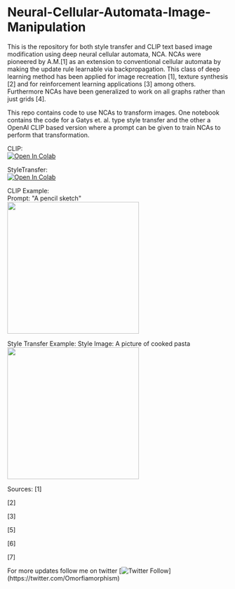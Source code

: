 # Neural-Cellular-Automata-Image-Manipulation

This is the repository for both style transfer and CLIP text based image modification using deep neural cellular automata, NCA. NCAs were pioneered by A.M.[1] as an extension to conventional cellular automata by making the update rule learnable via backpropagation. This class of deep learning method has been applied for image recreation [1], texture synthesis [2] and for reinforcement learning applications [3] among others. Furthermore NCAs have been generalized to work on all graphs rather than just grids [4].

This repo contains code to use NCAs to transform images. One notebook contains the code for a Gatys et. al. type style transfer and the other a OpenAI CLIP based version where a prompt can be given to train NCAs to perform that transformation. 

CLIP:\
[![Open In Colab](https://colab.research.google.com/assets/colab-badge.svg)](https://colab.research.google.com/drive/1ieXiaoXfrcTt6f2vIGx3Fw1Oz3hyZm-Y?usp=sharing)

StyleTransfer:\
[![Open In Colab](https://colab.research.google.com/assets/colab-badge.svg)](https://colab.research.google.com/drive/1c7S7R52KjgNM3XrmADIRNKEFpEmgQONX?usp=sharing)

CLIP Example:\
Prompt: "A pencil sketch"\
<img src="./media/CLIP_sketch.gif" height="300">

Style Transfer Example:
Style Image: A picture of cooked pasta\
<img src="./media/vgg_pasta.gif" height="300">

Sources:
[1]

[2]

[3]

[5]

[6]

[7]

For more updates follow me on twitter [![Twitter Follow](https://img.shields.io/twitter/follow/AntonObukhov1?style=social&label=Subscribe!)](https://twitter.com/Omorfiamorphism)
